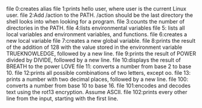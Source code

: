 file 0:creates alias
file 1:prints hello user, where user is the current Linux user.
file 2:Add /action to the PATH. /action should be the last directory the shell looks into when looking for a program.
file 3:counts the number of directories in the PATH.
file 4:lists environmental variables
file 5: lists all local variables and environment variables, and functions.
file 6:creates a new local variable
file 7:creates a new global variable.
file 8:prints the result of the addition of 128 with the value stored in the environment variable TRUEKNOWLEDGE, followed by a new line.
file 9:prints the result of POWER divided by DIVIDE, followed by a new line.
file 10:displays the result of BREATH to the power LOVE
file 11: converts a number from base 2 to base 10.
file 12:prints all possible combinations of two letters, except oo.
file 13: prints a number with two decimal places, followed by a new line.
file 100: converts a number from base 10 to base 16.
file 101:encodes and decodes text using the rot13 encryption. Assume ASCII.
file 102:prints every other line from the input, starting with the first line.